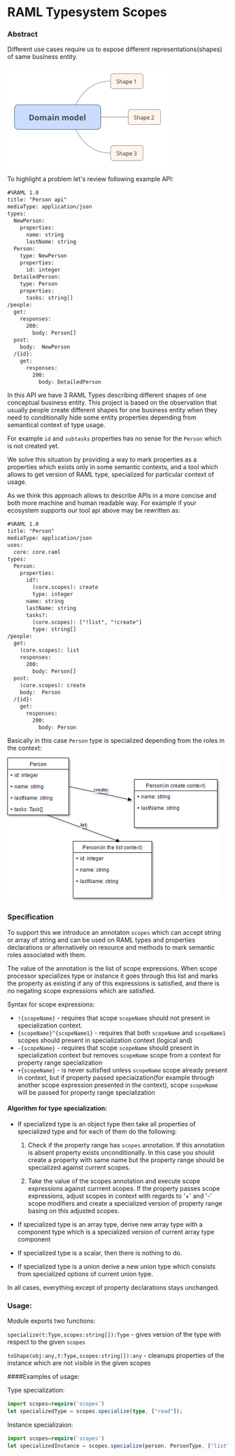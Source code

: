 # RAML Typesystem Scopes

### Abstract

Different use cases require us to expose different representations(shapes) of same business entity. 

![Diagram](Domain_model.png)

To highlight a problem let's review following example API:
```raml
#%RAML 1.0
title: "Person api"
mediaType: application/json
types:
  NewPerson:
    properties:
      name: string
      lastName: string
  Person:
    type: NewPerson
    properties:
      id: integer
  DetailedPerson:
    type: Person
    properties:
      tasks: string[]
/people:
  get:
    responses:
      200:
        body: Person[]
  post:
    body:  NewPerson
  /{id}:
    get:
      responses:
        200:
          body: DetailedPerson
```

In this API we have 3 RAML Types describing different shapes of one conceptual business entity. This project is based
on the observation that usually people create different shapes for one business entity when they need to conditionally
hide some entity properties depending from semantical context of type usage. 

For example `id` and `subtasks` properties has no sense for the `Person` which is not created yet. 

We solve this situation by providing a way to mark properties as a properties which exists only in some semantic contexts, and a tool which allows to get version of RAML type, specialized for particular context of usage. 

As we think this approach allows to describe APIs in a more concise and both more machine and human readable way. For example if your ecosystem supports our tool api above may be rewritten as:

```raml
#%RAML 1.0
title: "Person"
mediaType: application/json
uses:
  core: core.raml
types:
  Person:
    properties:
      id?:
        (core.scopes): create
        type: integer
      name: string
      lastName: string
      tasks?:
        (core.scopes): ["!list", "!create"]
        type: string[]
/people:
  get:
    (core.scopes): list
    responses:
      200:
        body: Person[]
  post:
    (core.scopes): create
    body:  Person
  /{id}:
    get:
      responses:
        200:
          body: Person

```
Basically in this case `Person` type is specialized depending from the roles in the context:

![Diagram](contextSpecialization.png)

### Specification

To support this we introduce an annotaton `scopes` which can accept string or array of string and can be used on RAML types and properties declarations or alternatively on resource and methods to mark semantic roles associated with them. 

The value of the annotation is the list of scope expressions. When scope processor specializes type or instance it goes through this list and marks the property as existing if any of this expressions is satisfied, and there is no negating scope expressions which are satisfied.

Syntax for scope expressions:
 *  `!{scopeName}` - requires that scope `scopeName` should not present in specialization context.
 *  `{scopeName}^{scopeName1}` - requires that both `scopeName` and `scopeName1` scopes should present in specialization context (logical and)
 *  `-{scopeName}` - requires that scope `scopeName` should present in specialization context but removes `scopeName` scope from a context for property range specialization
 *  `+{scopeName}` - is never sutisfied unless `scopeName` scope already present in context, but if property passed speciaization(for example through another scope expression presented in the context), scope `scopeName` will be passed for property range specialization

#### Algorithm for type specialization:

* If specialized type is an object type then take all properties of specialized type and for each of them do the following:

  1. Check if the property range has `scopes` annotation. If this annotation is absent property exists unconditionally. In this case you should create a property with same name but the property range should be specialized against current scopes.
  
  2. Take the value of the scopes annotation and execute scope expressions against currrent scopes. If the property passes scope expressions, adjust scopes in context with regards to '+' and '-' scope modifiers and create a specialized version of property range basing on this adjusted scopes.

* If specialized type is an array type, derive new array type with a component type which is a specialized version of current array type component

* If specialized type is a scalar, then there is nothing to do.


* If specialized type is a union derive a new union type which consists from specialized options of current union type.

In all cases, everything except of property declarations stays unchanged.

### Usage:

Module exports two functions:
    
`specialize(t:Type,scopes:string[]):Type` - gives version of the type with respect to the given `scopes`

`toShape(obj:any,t:Type,scopes:string[]):any` - cleanups properties of the instance which are not visible
in the given scopes

####Examples of usage:

Type specialization:

```typescript
import scopes=require('scopes')
let specializedType = scopes.specialize(type, ["read"]);
 ```

Instance specializaion: 

```typescript
import scopes=require('scopes')
let specializedInstance = scopes.specialize(person, PersonType, ["list"]);
```
